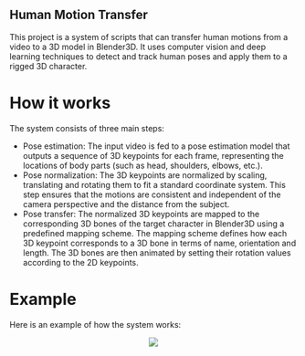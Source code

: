 ## Human Motion Transfer
This project is a system of scripts that can transfer human motions from a video to a 3D model in Blender3D. It uses computer vision and deep learning techniques to detect and track human poses and apply them to a rigged 3D character.
# How it works
The system consists of three main steps:

 - Pose estimation: The input video is fed to a pose estimation model that outputs a sequence of 3D keypoints for each frame, representing the locations of body parts (such as head, shoulders, elbows, etc.).
 - Pose normalization: The 3D keypoints are normalized by scaling, translating and rotating them to fit a standard coordinate system. This step ensures that the motions are consistent and independent of the camera perspective and the distance from the subject.
 - Pose transfer: The normalized 3D keypoints are mapped to the corresponding 3D bones of the target character in Blender3D using a predefined mapping scheme. The mapping scheme defines how each 3D keypoint corresponds to a 3D bone in terms of name, orientation and length. The 3D bones are then animated by setting their rotation values according to the 2D keypoints.

# Example
Here is an example of how the system works:

<div id="header" align="center">
  <img src="Реальность vs MediaPipe — сделано в Clipchamp.gif"/>
</div>
